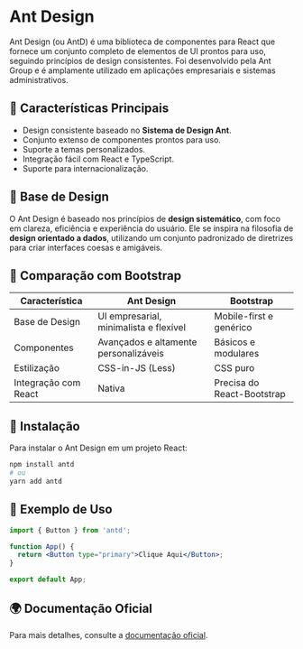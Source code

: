 # Ant Design

Ant Design (ou AntD) é uma biblioteca de componentes para React que fornece um conjunto completo de elementos de UI prontos para uso, seguindo princípios de design consistentes. Foi desenvolvido pela Ant Group e é amplamente utilizado em aplicações empresariais e sistemas administrativos.

## 📌 Características Principais

- Design consistente baseado no **Sistema de Design Ant**.
- Conjunto extenso de componentes prontos para uso.
- Suporte a temas personalizados.
- Integração fácil com React e TypeScript.
- Suporte para internacionalização.

## 🎨 Base de Design

O Ant Design é baseado nos princípios de **design sistemático**, com foco em clareza, eficiência e experiência do usuário. Ele se inspira na filosofia de **design orientado a dados**, utilizando um conjunto padronizado de diretrizes para criar interfaces coesas e amigáveis.

## 🚀 Comparação com Bootstrap

| Característica      | Ant Design | Bootstrap |
|--------------------|-----------|-----------|
| Base de Design    | UI empresarial, minimalista e flexível | Mobile-first e genérico |
| Componentes       | Avançados e altamente personalizáveis | Básicos e modulares |
| Estilização       | CSS-in-JS (Less) | CSS puro |
| Integração com React | Nativa | Precisa do React-Bootstrap |

## 🔧 Instalação

Para instalar o Ant Design em um projeto React:

```sh
npm install antd
# ou
yarn add antd
```

## 📖 Exemplo de Uso

```jsx
import { Button } from 'antd';

function App() {
  return <Button type="primary">Clique Aqui</Button>;
}

export default App;
```

## 🌍 Documentação Oficial

Para mais detalhes, consulte a [documentação oficial](https://ant.design/).
